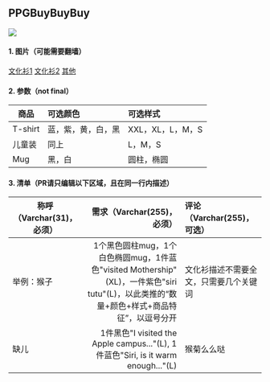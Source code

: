 ## PPGBuyBuyBuy
![](http://cdn.macrumors.com/article-new/2011/07/applecampusshirt-500x325.jpg)

#### 1. 图片（可能需要翻墙）
[文化衫1](http://www.cultofmac.com/175839/these-are-all-the-shirts-apple-sells-at-the-company-store-in-cupertino-gallery/)
[文化衫2](http://www.cultofmac.com/426461/apple-only-sells-these-retrotastic-t-shirts-at-its-campus-store/)
[其他](https://www.google.com/search?q=apple+store+mugs&biw=1892&bih=682&source=lnms&tbm=isch&sa=X&ved=0ahUKEwjozrHUrMLMAhUS5mMKHZ-3AYMQ_AUIBygC#imgrc=nCVv58K_LcsdtM%3A)

#### 2. 参数（not final）
| 商品|可选颜色|可选样式|
| ------------- |:-------------| :-----|
| T-shirt|蓝，紫，黄，白，黑|XXL，XL，L，M，S|
| 儿童装|同上|L，M，S|
| Mug|黑，白|圆柱，椭圆|

#### 3. 清单（PR请只编辑以下区域，且在同一行内描述）
| 称呼（Varchar(31)，必须）| 需求（Varchar(255)，必须）| 评论（Varchar(255)，可选）|
| ------------- |-------------:| :-----|
| 举例：猴子       | 1个黑色圆柱mug，1个白色椭圆mug，1件蓝色"visited Mothership"(XL)，一件紫色"siri tutu"(L)，以此类推的“数量+颜色+样式+商品特征”，以逗号分开 |文化衫描述不需要全文，只需要几个关键词|
| 缺儿 | 1件黑色"I visited the Apple campus..."(L), 1件蓝色"Siri, is it warm enough..."(L) | 猴菊么么哒 |